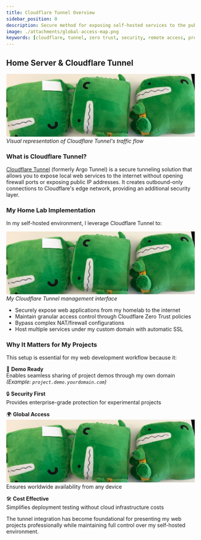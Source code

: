 ```yaml
---
title: Cloudflare Tunnel Overview
sidebar_position: 0
description: Secure method for exposing self-hosted services to the public internet
image: ./attachments/global-access-map.png
keywords: [cloudflare, tunnel, zero trust, security, remote access, proxy]
---
```


## Home Server & Cloudflare Tunnel

![Cloudflare Tunnel Architecture](./attachments/cloudflare-architecture-diagram.png)
*Visual representation of Cloudflare Tunnel's traffic flow*

### What is Cloudflare Tunnel?
[Cloudflare Tunnel](https://developers.cloudflare.com/cloudflare-one/connections/connect-apps/) (formerly Argo Tunnel) is a secure tunneling solution that allows you to expose local web services to the internet without opening firewall ports or exposing public IP addresses. It creates outbound-only connections to Cloudflare's edge network, providing an additional security layer.

### My Home Lab Implementation
In my self-hosted environment, I leverage Cloudflare Tunnel to:

![Cloudflare Dashboard](./attachments/cloudflare-dashboard.png)
*My Cloudflare Tunnel management interface*

- Securely expose web applications from my homelab to the internet
- Maintain granular access control through Cloudflare Zero Trust policies
- Bypass complex NAT/firewall configurations
- Host multiple services under my custom domain with automatic SSL

### Why It Matters for My Projects
This setup is essential for my web development workflow because it:

🚀 **Demo Ready**  
Enables seamless sharing of project demos through my own domain  
*(Example: `project.demo.yourdomain.com`)*

🔒 **Security First**  
Provides enterprise-grade protection for experimental projects

🌍 **Global Access**  
![Service Accessibility](./attachments/global-access-map.png)  
Ensures worldwide availability from any device

🛠️ **Cost Effective**  
Simplifies deployment testing without cloud infrastructure costs

The tunnel integration has become foundational for presenting my web projects professionally while maintaining full control over my self-hosted environment.